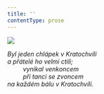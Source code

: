```yaml
---
title: ''
contentType: prose
---
```


![](../Images/103.jpg)

_Byl jeden chlápek v Kratochvíli  
a přátelé ho velmi ctili;  
         vynikal venkoncem  
         při tanci se zvoncem  
na každém bálu v Kratochvíli._
